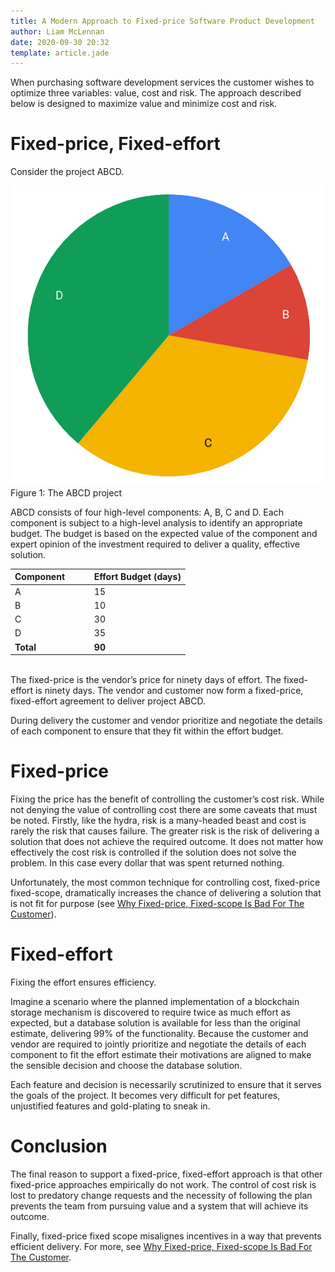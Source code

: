 ```yaml
---
title: A Modern Approach to Fixed-price Software Product Development
author: Liam McLennan
date: 2020-09-30 20:32
template: article.jade
---
```


When purchasing software development services the customer wishes to optimize three variables: value, cost and risk. The approach described below is designed to maximize value and minimize cost and risk.

# Fixed-price, Fixed-effort

Consider the project ABCD.

![Project ABCD](project-abcd.png)
Figure 1: The ABCD project

ABCD consists of four high-level components: A, B, C and D. Each component is subject to a high-level analysis to identify an appropriate budget. The budget is based on the expected value of the component and expert opinion of the investment required to deliver a quality, effective solution. 

| Component | &nbsp;&nbsp;&nbsp; &nbsp; | Effort Budget (days)  |
|---|-|---|
| A  || 15  |
| B  || 10  |
| C  || 30  |
| D  || 35  |
| **Total** || **90** |

<br/>The fixed-price is the vendor’s price for ninety days of effort. The fixed-effort is ninety days. The vendor and customer now form a fixed-price, fixed-effort agreement to deliver project ABCD. 

During delivery the customer and vendor prioritize and negotiate the details of each component to ensure that they fit within the effort budget.

# Fixed-price

Fixing the price has the benefit of controlling the customer’s cost risk. While not denying the value of controlling cost there are some caveats that must be noted. Firstly, like the hydra, risk is a many-headed beast and cost is rarely the risk that causes failure. The greater risk is the risk of delivering a solution that does not achieve the required outcome. It does not matter how effectively the cost risk is controlled if the solution does not solve the problem. In this case every dollar that was spent returned nothing. 

Unfortunately, the most common technique for controlling cost, fixed-price fixed-scope, dramatically increases the chance of delivering a solution that is not fit for purpose (see [Why Fixed-price, Fixed-scope Is Bad For The Customer](/articles/2020-09-30-fixed-price-bad-idea/)).

# Fixed-effort

Fixing the effort ensures efficiency. 

Imagine a scenario where the planned implementation of a blockchain storage mechanism is discovered to require twice as much effort as expected, but a database solution is available for less than the original estimate, delivering 99% of the functionality. Because the customer and vendor are required to jointly prioritize and negotiate the details of each component to fit the effort estimate their motivations are aligned to make the sensible decision and choose the database solution. 

Each feature and decision is necessarily scrutinized to ensure that it serves the goals of the project. It becomes very difficult for pet features, unjustified features and gold-plating to sneak in. 

# Conclusion

The final reason to support a fixed-price, fixed-effort approach is that other fixed-price approaches empirically do not work. The control of cost risk is lost to predatory change requests and the necessity of following the plan prevents the team from pursuing value and a system that will achieve its outcome. 

Finally, fixed-price fixed scope misalignes incentives in a way that prevents efficient delivery. For more, see [Why Fixed-price, Fixed-scope Is Bad For The Customer](/articles/2020-09-30-fixed-price-bad-idea/).



